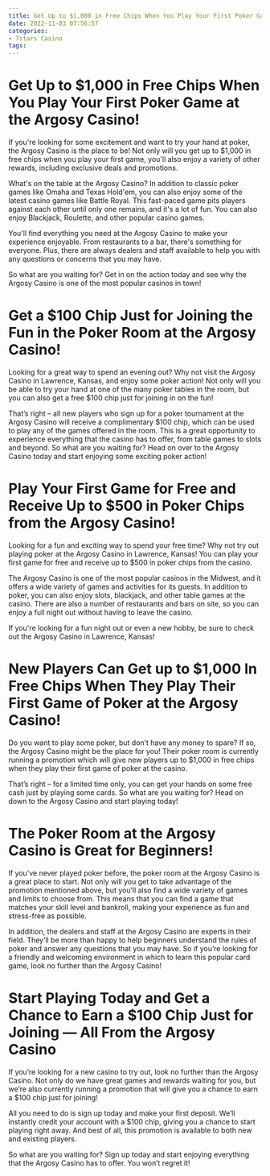 ```yaml
---
title: Get Up to $1,000 in Free Chips When You Play Your First Poker Game at the Argosy Casino!
date: 2022-11-03 07:56:57
categories:
- 7stars Casino
tags:
---
```



#  Get Up to $1,000 in Free Chips When You Play Your First Poker Game at the Argosy Casino!

If you're looking for some excitement and want to try your hand at poker, the Argosy Casino is the place to be! Not only will you get up to $1,000 in free chips when you play your first game, you'll also enjoy a variety of other rewards, including exclusive deals and promotions.

What's on the table at the Argosy Casino? In addition to classic poker games like Omaha and Texas Hold'em, you can also enjoy some of the latest casino games like Battle Royal. This fast-paced game pits players against each other until only one remains, and it's a lot of fun. You can also enjoy Blackjack, Roulette, and other popular casino games.

You'll find everything you need at the Argosy Casino to make your experience enjoyable. From restaurants to a bar, there's something for everyone. Plus, there are always dealers and staff available to help you with any questions or concerns that you may have.

So what are you waiting for? Get in on the action today and see why the Argosy Casino is one of the most popular casinos in town!

#  Get a $100 Chip Just for Joining the Fun in the Poker Room at the Argosy Casino!

Looking for a great way to spend an evening out? Why not visit the Argosy Casino in Lawrence, Kansas, and enjoy some poker action! Not only will you be able to try your hand at one of the many poker tables in the room, but you can also get a free $100 chip just for joining in on the fun!

That’s right – all new players who sign up for a poker tournament at the Argosy Casino will receive a complimentary $100 chip, which can be used to play any of the games offered in the room. This is a great opportunity to experience everything that the casino has to offer, from table games to slots and beyond. So what are you waiting for? Head on over to the Argosy Casino today and start enjoying some exciting poker action!

#  Play Your First Game for Free and Receive Up to $500 in Poker Chips from the Argosy Casino!

Looking for a fun and exciting way to spend your free time? Why not try out playing poker at the Argosy Casino in Lawrence, Kansas! You can play your first game for free and receive up to $500 in poker chips from the casino.

The Argosy Casino is one of the most popular casinos in the Midwest, and it offers a wide variety of games and activities for its guests. In addition to poker, you can also enjoy slots, blackjack, and other table games at the casino. There are also a number of restaurants and bars on site, so you can enjoy a full night out without having to leave the casino.

If you're looking for a fun night out or even a new hobby, be sure to check out the Argosy Casino in Lawrence, Kansas!

#  New Players Can Get up to $1,000 In Free Chips When They Play Their First Game of Poker at the Argosy Casino!

Do you want to play some poker, but don’t have any money to spare? If so, the Argosy Casino might be the place for you! Their poker room is currently running a promotion which will give new players up to $1,000 in free chips when they play their first game of poker at the casino.

That’s right – for a limited time only, you can get your hands on some free cash just by playing some cards. So what are you waiting for? Head on down to the Argosy Casino and start playing today!

# The Poker Room at the Argosy Casino is Great for Beginners!

If you’ve never played poker before, the poker room at the Argosy Casino is a great place to start. Not only will you get to take advantage of the promotion mentioned above, but you’ll also find a wide variety of games and limits to choose from. This means that you can find a game that matches your skill level and bankroll, making your experience as fun and stress-free as possible.

In addition, the dealers and staff at the Argosy Casino are experts in their field. They’ll be more than happy to help beginners understand the rules of poker and answer any questions that you may have. So if you’re looking for a friendly and welcoming environment in which to learn this popular card game, look no further than the Argosy Casino!

#  Start Playing Today and Get a Chance to Earn a $100 Chip Just for Joining — All From the Argosy Casino

If you’re looking for a new casino to try out, look no further than the Argosy Casino. Not only do we have great games and rewards waiting for you, but we’re also currently running a promotion that will give you a chance to earn a $100 chip just for joining!

All you need to do is sign up today and make your first deposit. We’ll instantly credit your account with a $100 chip, giving you a chance to start playing right away. And best of all, this promotion is available to both new and existing players.

So what are you waiting for? Sign up today and start enjoying everything that the Argosy Casino has to offer. You won’t regret it!